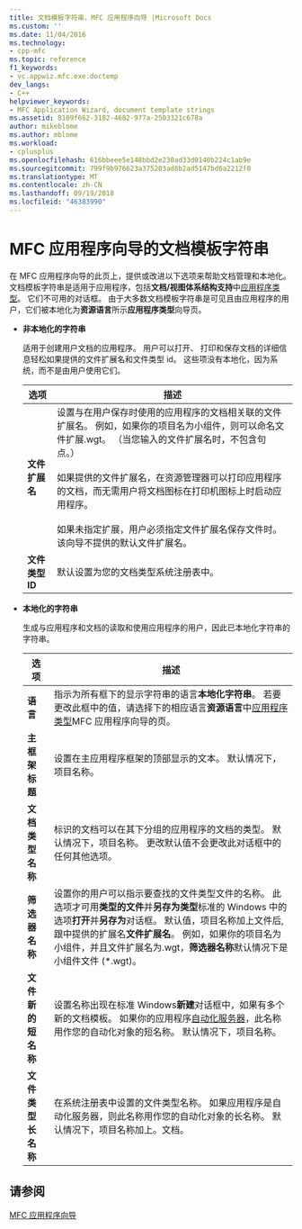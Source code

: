 ```yaml
---
title: 文档模板字符串，MFC 应用程序向导 |Microsoft Docs
ms.custom: ''
ms.date: 11/04/2016
ms.technology:
- cpp-mfc
ms.topic: reference
f1_keywords:
- vc.appwiz.mfc.exe.doctemp
dev_langs:
- C++
helpviewer_keywords:
- MFC Application Wizard, document template strings
ms.assetid: 8109f662-3182-4682-977a-2503321c678a
author: mikeblome
ms.author: mblome
ms.workload:
- cplusplus
ms.openlocfilehash: 616bbeee5e148bbd2e230ad33d0140b224c1ab9e
ms.sourcegitcommit: 799f9b976623a375203ad8b2ad5147bd6a2212f0
ms.translationtype: MT
ms.contentlocale: zh-CN
ms.lasthandoff: 09/19/2018
ms.locfileid: "46383990"
---
```

# <a name="document-template-strings-mfc-application-wizard"></a>MFC 应用程序向导的文档模板字符串

在 MFC 应用程序向导的此页上，提供或改进以下选项来帮助文档管理和本地化。 文档模板字符串是适用于应用程序，包括**文档/视图体系结构支持**中[应用程序类型](../../mfc/reference/application-type-mfc-application-wizard.md)。 它们不可用的对话框。 由于大多数文档模板字符串是可见且由应用程序的用户，它们被本地化为**资源语言**所示**应用程序类型**向导页。

- **非本地化的字符串**

   适用于创建用户文档的应用程序。 用户可以打开、 打印和保存文档的详细信息轻松如果提供的文件扩展名和文件类型 id。 这些项没有本地化，因为系统，而不是由用户使用它们。

   |选项|描述|
   |------------|-----------------|
   |**文件扩展名**|设置与在用户保存时使用的应用程序的文档相关联的文件扩展名。 例如，如果你的项目名为小组件，则可以命名文件扩展.wgt。 （当您输入的文件扩展名时，不包含句点。）<br /><br /> 如果提供的文件扩展名，在资源管理器可以打印应用程序的文档，而无需用户将文档图标在打印机图标上时启动应用程序。<br /><br /> 如果未指定扩展，用户必须指定文件扩展名保存文件时。 该向导不提供的默认文件扩展名。|
   |**文件类型 ID**|默认设置为您的文档类型系统注册表中。|

- **本地化的字符串**

   生成与应用程序和文档的读取和使用应用程序的用户，因此已本地化字符串的字符串。

   |选项|描述|
   |------------|-----------------|
   |**语言**|指示为所有框下的显示字符串的语言**本地化字符串**。 若要更改此框中的值，请选择下的相应语言**资源语言**中[应用程序类型](../../mfc/reference/application-type-mfc-application-wizard.md)MFC 应用程序向导的页。|
   |**主框架标题**|设置在主应用程序框架的顶部显示的文本。 默认情况下，项目名称。|
   |**文档类型名称**|标识的文档可以在其下分组的应用程序的文档的类型。 默认情况下，项目名称。 更改默认值不会更改此对话框中的任何其他选项。|
   |**筛选器名称**|设置你的用户可以指示要查找的文件类型文件的名称。 此选项才可用**类型的文件**并**另存为类型**标准的 Windows 中的选项**打开**并**另存为**对话框。 默认值，项目名称加上文件后, 跟中提供的扩展名**文件扩展名**。 例如，如果你的项目名为小组件，并且文件扩展名为.wgt，**筛选器名称**默认情况下是小组件文件 (*.wgt)。|
   |**文件新的短名称**|设置名称出现在标准 Windows**新建**对话框中，如果有多个新的文档模板。 如果你的应用程序[自动化服务器](../../mfc/automation-servers.md)，此名称用作您的自动化对象的短名称。 默认情况下，项目名称。|
   |**文件类型长名称**|在系统注册表中设置的文件类型名称。 如果应用程序是自动化服务器，则此名称用作您的自动化对象的长名称。 默认情况下，项目名称加上。文档。|

## <a name="see-also"></a>请参阅

[MFC 应用程序向导](../../mfc/reference/mfc-application-wizard.md)

